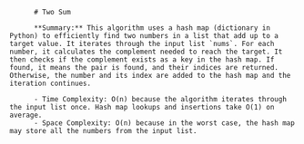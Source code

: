
          # Two Sum

          **Summary:** This algorithm uses a hash map (dictionary in Python) to efficiently find two numbers in a list that add up to a target value. It iterates through the input list `nums`. For each number, it calculates the complement needed to reach the target. It then checks if the complement exists as a key in the hash map. If found, it means the pair is found, and their indices are returned. Otherwise, the number and its index are added to the hash map and the iteration continues.

          - Time Complexity: O(n) because the algorithm iterates through the input list once. Hash map lookups and insertions take O(1) on average.
          - Space Complexity: O(n) because in the worst case, the hash map may store all the numbers from the input list.
          